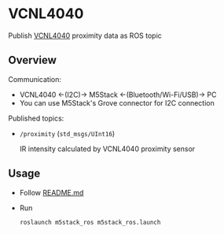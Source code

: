 # VCNL4040

Publish [VCNL4040](https://www.adafruit.com/product/4161) proximity data as ROS topic

## Overview

Communication:

- VCNL4040 <-(I2C)-> M5Stack <-(Bluetooth/Wi-Fi/USB)-> PC
- You can use M5Stack's Grove connector for I2C connection

Published topics:

- `/proximity` (`std_msgs/UInt16`)

  IR intensity calculated by VCNL4040 proximity sensor

## Usage

- Follow [README.md](https://github.com/jsk-ros-pkg/jsk_3rdparty/tree/master/m5stack_ros)

- Run

  ```bash
  roslaunch m5stack_ros m5stack_ros.launch
  ```
